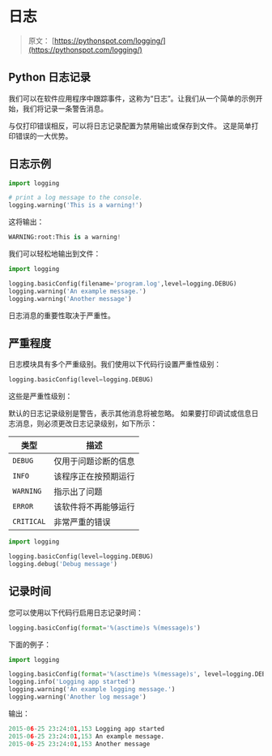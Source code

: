 # 日志

> 原文： [https://pythonspot.com/logging/](https://pythonspot.com/logging/)

## Python 日志记录

我们可以在软件应用程序中跟踪事件，这称为“日志”。让我们从一个简单的示例开始，我们将记录一条警告消息。

与仅打印错误相反，可以将日志记录配置为禁用输出或保存到文件。 这是简单打印错误的一大优势。

## 日志示例

```py
import logging

# print a log message to the console.
logging.warning('This is a warning!')

```

这将输出：

```py
WARNING:root:This is a warning!

```

我们可以轻松地输出到文件：

```py
import logging

logging.basicConfig(filename='program.log',level=logging.DEBUG)
logging.warning('An example message.')
logging.warning('Another message')

```

日志消息的重要性取决于严重性。

## 严重程度

日志模块具有多个严重级别。我们使用以下代码行设置严重性级别：

```py
logging.basicConfig(level=logging.DEBUG)

```

这些是严重性级别：

默认的日志记录级别是警告，表示其他消息将被忽略。 如果要打印调试或信息日志消息，则必须更改日志记录级别，如下所示：

| 类型 | 描述 |
| --- | --- |
| `DEBUG` | 仅用于问题诊断的信息 |
| `INFO` | 该程序正在按预期运行 |
| `WARNING` | 指示出了问题 |
| `ERROR` | 该软件将不再能够运行 |
| `CRITICAL` | 非常严重的错误 |

```py
import logging

logging.basicConfig(level=logging.DEBUG)
logging.debug('Debug message')

```

## 记录时间

您可以使用以下代码行启用日志记录时间：

```py
logging.basicConfig(format='%(asctime)s %(message)s')

```

下面的例子：

```py
import logging

logging.basicConfig(format='%(asctime)s %(message)s', level=logging.DEBUG)
logging.info('Logging app started')
logging.warning('An example logging message.')
logging.warning('Another log message')

```

输出：

```py
2015-06-25 23:24:01,153 Logging app started
2015-06-25 23:24:01,153 An example message.
2015-06-25 23:24:01,153 Another message

```